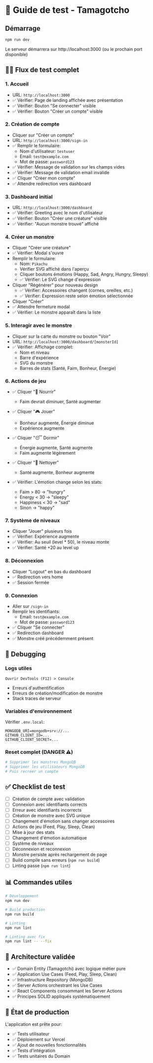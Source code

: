 # 🧪 Guide de test - Tamagotcho

## Démarrage

```bash
npm run dev
```

Le serveur démarrera sur http://localhost:3000 (ou le prochain port disponible)

## 🧑‍💻 Flux de test complet

### 1. **Accueil** 
- URL: `http://localhost:3000`
- ✅ Vérifier: Page de landing affichée avec présentation
- ✅ Vérifier: Bouton "Se connecter" visible
- ✅ Vérifier: Bouton "Créer un compte" visible

### 2. **Création de compte** 
- Cliquer sur "Créer un compte"
- URL: `http://localhost:3000/sign-in`
- ✅ Remplir le formulaire:
  - Nom d'utilisateur: `testuser`
  - Email: `test@example.com`
  - Mot de passe: `password123`
- ✅ Vérifier: Message de validation sur les champs vides
- ✅ Vérifier: Message de validation email invalide
- ✅ Cliquer "Créer mon compte"
- ✅ Attendre redirection vers dashboard

### 3. **Dashboard initial**
- URL: `http://localhost:3000/dashboard`
- ✅ Vérifier: Greeting avec le nom d'utilisateur
- ✅ Vérifier: Bouton "Créer une créature" visible
- ✅ Vérifier: "Aucun monstre trouvé" affiché

### 4. **Créer un monstre**
- Cliquer "Créer une créature"
- ✅ Vérifier: Modal s'ouvre
- Remplir le formulaire:
  - Nom: `Pikachu`
  - Vérifier SVG affiché dans l'aperçu
  - Cliquer boutons émotions (Happy, Sad, Angry, Hungry, Sleepy)
  - ✅ Vérifier: Le SVG change d'expression
- Cliquer "Régénérer" pour nouveau design
  - ✅ Vérifier: Accessoires changent (cornes, oreilles, etc.)
  - ✅ Vérifier: Expression reste selon émotion sélectionnée
- Cliquer "Créer"
- ✅ Attendre fermeture modal
- ✅ Vérifier: Le monstre apparaît dans la liste

### 5. **Interagir avec le monstre**
- Cliquer sur la carte du monstre ou bouton "Voir"
- URL: `http://localhost:3000/dashboard/[monsterId]`
- ✅ Vérifier: Affichage complet:
  - Nom et niveau
  - Barre d'expérience
  - SVG du monstre
  - Barres de stats (Santé, Faim, Bonheur, Énergie)

### 6. **Actions de jeu**
- ✅ Cliquer "🍖 Nourrir"
  - Faim devrait diminuer, Santé augmenter
- ✅ Cliquer "🎮 Jouer"
  - Bonheur augmente, Énergie diminue
  - Expérience augmente
- ✅ Cliquer "😴 Dormir"
  - Énergie augmente, Santé augmente
  - Faim augmente légèrement
- ✅ Cliquer "🧼 Nettoyer"
  - Santé augmente, Bonheur augmente

- ✅ Vérifier: L'émotion change selon les stats:
  - Faim > 80 → "hungry"
  - Energy < 30 → "sleepy"
  - Happiness < 30 → "sad"
  - Sinon → "happy"

### 7. **Système de niveaux**
- Cliquer "Jouer" plusieurs fois
- ✅ Vérifier: Expérience augmente
- ✅ Vérifier: Au seuil (level * 50), le niveau monte
- ✅ Vérifier: Santé +20 au level up

### 8. **Déconnexion**
- Cliquer "Logout" en bas du dashboard
- ✅ Redirection vers home
- ✅ Session fermée

### 9. **Connexion**
- Aller sur `/sign-in`
- Remplir les identifiants:
  - Email: `test@example.com`
  - Mot de passe: `password123`
- ✅ Cliquer "Se connecter"
- ✅ Redirection dashboard
- ✅ Monstre créé précédemment présent

## 🐛 Debugging

### Logs utiles
```
Ouvrir DevTools (F12) > Console
```

- Erreurs d'authentification
- Erreurs de création/modification de monstre
- Stack traces de serveur

### Variables d'environnement
Vérifier `.env.local`:
```
MONGODB_URI=mongodb+srv://...
GITHUB_CLIENT_ID=...
GITHUB_CLIENT_SECRET=...
```

### Reset complet (DANGER ⚠️)
```bash
# Supprimer les monstres MongoDB
# Supprimer les utilisateurs MongoDB
# Puis recréer un compte
```

## ✅ Checklist de test

- [ ] Création de compte avec validation
- [ ] Connexion avec identifiants corrects
- [ ] Erreur avec identifiants incorrects
- [ ] Création de monstre avec SVG unique
- [ ] Changement d'émotion sans changer accessoires
- [ ] Actions de jeu (Feed, Play, Sleep, Clean)
- [ ] Mise à jour des stats
- [ ] Changement d'émotion automatique
- [ ] Système de niveaux
- [ ] Déconnexion et reconnexion
- [ ] Monstre persiste après rechargement de page
- [ ] Build compile sans erreurs (`npm run build`)
- [ ] Linting passe (`npm run lint`)

## 📊 Commandes utiles

```bash
# Développement
npm run dev

# Build production
npm run build

# Linting
npm run lint

# Linting avec fix
npm run lint -- --fix
```

## 🎯 Architecture validée

- ✅ Domain Entity (Tamagotchi) avec logique métier pure
- ✅ Application Use Cases (Feed, Play, Sleep, Clean)
- ✅ Infrastructure Repository (MongoDB)
- ✅ Server Actions orchestrant les Use Cases
- ✅ React Components consommant les Server Actions
- ✅ Principes SOLID appliqués systématiquement

## 🚀 État de production

L'application est prête pour:
- ✅ Tests utilisateur
- ✅ Déploiement sur Vercel
- ✅ Ajout de nouvelles fonctionnalités
- ✅ Tests d'intégration
- ✅ Tests unitaires du Domain
